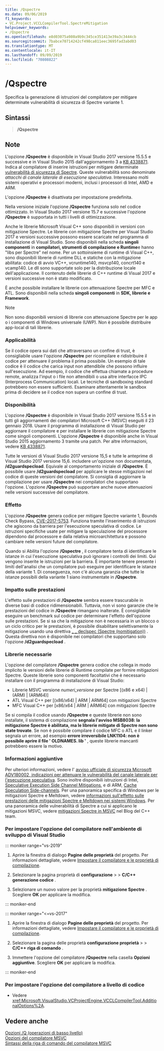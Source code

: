 ```yaml
---
title: /Qspectre
ms.date: 09/06/2019
f1_keywords:
- VC.Project.VCCLCompilerTool.SpectreMitigation
helpviewer_keywords:
- /Qspectre
ms.openlocfilehash: e8d03075a980a9b9c345ce351413e39a3c3444cb
ms.sourcegitcommit: 7babce70714242cf498ca811eec3695fad3abd03
ms.translationtype: MT
ms.contentlocale: it-IT
ms.lasthandoff: 09/09/2019
ms.locfileid: "70808822"
---
```

# <a name="qspectre"></a>/Qspectre

Specifica la generazione di istruzioni del compilatore per mitigare determinate vulnerabilità di sicurezza di Spectre variante 1.

## <a name="syntax"></a>Sintassi

> **/Qspectre**

## <a name="remarks"></a>Note

L'opzione **/Qspectre** è disponibile in Visual Studio 2017 versione 15.5.5 e successive e in Visual Studio 2015 dall'aggiornamento 3 a [KB 4338871](https://support.microsoft.com/help/4338871/visual-studio-2015-update-3-spectre-variant-1-toolset-qspectre). Indica al compilatore di inserire istruzioni per mitigare determinate [vulnerabilità di sicurezza di Spectre](https://spectreattack.com/spectre.pdf). Queste vulnerabilità sono denominate *attacchi di canale laterale di esecuzione speculativa*. Interessano molti sistemi operativi e processori moderni, inclusi i processori di Intel, AMD e ARM.

L'opzione **/Qspectre** è disattivata per impostazione predefinita.

Nella versione iniziale l'opzione **/Qspectre** funziona solo nel codice ottimizzato. In Visual Studio 2017 versione 15.7 e successive l'opzione **/Qspectre** è supportata in tutti i livelli di ottimizzazione.

Anche le librerie Microsoft Visual C++ sono disponibili in versioni con mitigazione Spectre. Le librerie con mitigazione Spectre per Visual Studio 2017 e versioni successive possono essere scaricate nel programma di installazione di Visual Studio. Sono disponibili nella scheda **singoli componenti** in **compilatori, strumenti di compilazione e Runtime**e hanno "libs per Spectre" nel nome. Per un sottoinsieme di runtime di Visual C++, sono disponibili librerie di runtime DLL e statiche con la mitigazione abilitata: codice di avvio VC++, vcruntime140, msvcp140, concrt140 e vcamp140. Le dll sono supportate solo per la distribuzione locale dell'applicazione. Il contenuto delle librerie di C++ runtime di Visual 2017 e versioni successive non è stato modificato.

È anche possibile installare le librerie con attenuazione Spectre per MFC e ATL. Sono disponibili nella scheda **singoli componenti** in **SDK, librerie e Framework**.

> [!NOTE]
> Non sono disponibili versioni di librerie con attenuazione Spectre per le app o i componenti di Windows universale (UWP). Non è possibile distribuire app-local di tali librerie.

### <a name="applicability"></a>Applicabilità

Se il codice opera sui dati che attraversano un confine di trust, è consigliabile usare l'opzione **/Qspectre** per ricompilare e ridistribuire il codice per attenuare il problema il prima possibile. Un esempio di tale codice è il codice che carica input non attendibile che possono influire sull'esecuzione. Ad esempio, il codice che effettua chiamate a procedure remote, analizza l'input o i file non attendibili o usa altre interfacce IPC (Interprocess Communication) locali. Le tecniche di sandboxing standard potrebbero non essere sufficienti. Esaminare attentamente le sandbox prima di decidere se il codice non supera un confine di trust.

### <a name="availability"></a>Disponibilità

L'opzione **/Qspectre** è disponibile in Visual Studio 2017 versione 15.5.5 e in tutti gli aggiornamenti dei compilatori Microsoft C++ (MSVC) eseguiti il 23 gennaio 2018. Usare il programma di installazione di Visual Studio per aggiornare il compilatore e per installare le librerie con mitigazione Spectre come singoli componenti. L'opzione **/Qspectre** è disponibile anche in Visual Studio 2015 aggiornamento 3 tramite una patch. Per altre informazioni, vedere [KB 4338871](https://support.microsoft.com/help/4338871).

Tutte le versioni di Visual Studio 2017 versione 15,5 e tutte le anteprime di Visual Studio 2017 versione 15,6. includere un'opzione non documentata, **/d2guardspecload**. Equivale al comportamento iniziale di **/Qspectre**. È possibile usare **/d2guardspecload** per applicare le stesse mitigazioni nel codice di queste versioni del compilatore. Si consiglia di aggiornare la compilazione per usare **/Qspectre** nei compilatori che supportano l'opzione. L'opzione **/Qspectre** può supportare anche nuove attenuazioni nelle versioni successive del compilatore.

### <a name="effect"></a>Effetto

L'opzione **/Qspectre** genera codice per mitigare Spectre variante 1, Bounds Check Bypass, [CVE-2017-5753](https://nvd.nist.gov/vuln/detail/CVE-2017-5753). Funziona tramite l'inserimento di istruzioni che agiscono da barriera per l'esecuzione speculativa di codice. Le istruzioni specifiche usate per mitigare la speculazione del processore dipendono dal processore e dalla relativa microarchitettura e possono cambiare nelle versioni future del compilatore.

Quando si Abilita l'opzione **/Qspectre** , il compilatore tenta di identificare le istanze in cui l'esecuzione speculativa può ignorare i controlli dei limiti. Qui vengono inserite le istruzioni per la barriera. È importante tenere presente i limiti dell'analisi che un compilatore può eseguire per identificare le istanze della variante 1. Di conseguenza, non c'è alcuna garanzia che tutte le istanze possibili della variante 1 siano instrumentate in **/Qspectre**.

### <a name="performance-impact"></a>Impatto sulle prestazioni

L'effetto sulle prestazioni di **/Qspectre** sembra essere trascurabile in diverse basi di codice ridimensionabili. Tuttavia, non vi sono garanzie che le prestazioni del codice in **/Qspectre** rimangano inalterate. È consigliabile eseguire un benchmark sul codice per determinare l'effetto dell'opzione sulle prestazioni. Se si sa che la mitigazione non è necessaria in un blocco o un ciclo critico per le prestazioni, è possibile disabilitare selettivamente la mitigazione usando una direttiva [_ _ declspec (Spectre (nomitigation))](../../cpp/spectre.md) . Questa direttiva non è disponibile nei compilatori che supportano solo l'opzione **/d2guardspecload** .

### <a name="required-libraries"></a>Librerie necessarie

L'opzione del compilatore **/Qspectre** genera codice che collega in modo implicito le versioni delle librerie di Runtime compilate per fornire mitigazioni Spectre. Queste librerie sono componenti facoltativi che è necessario installare con il programma di installazione di Visual Studio:

- Librerie MSVC versione *numeri_versione* per Spectre \[(x86 e x64) | (ARM) | (ARM64)]
- ATL Visual C++ per \[(x86/x64) | ARM | ARM64] con mitigazioni Spectre
- MFC Visual C++ per \[x86/x64 | ARM | ARM64] con mitigazioni Spectre

Se si compila il codice usando **/Qspectre** e queste librerie non sono installate, il sistema di compilazione **segnala l'avviso MSB8038: la mitigazione Spectre è abilitata, ma le librerie mitigate di Spectre non sono state trovate**. Se non è possibile compilare il codice MFC o ATL e il linker segnala un errore, ad esempio **errore irreversibile LNK1104: non è possibile aprire il file ' OLDNAMES. lib '** , queste librerie mancanti potrebbero essere la motivo.

### <a name="additional-information"></a>Informazioni aggiuntive

Per ulteriori informazioni, vedere l' [avviso ufficiale di sicurezza Microsoft ADV180002, indicazioni per attenuare le vulnerabilità del canale laterale per l'esecuzione speculativa](https://portal.msrc.microsoft.com/en-US/security-guidance/advisory/ADV180002). Sono inoltre disponibili istruzioni di Intel, [Speculative Execution Side Channel Mitigations](https://software.intel.com/sites/default/files/managed/c5/63/336996-Speculative-Execution-Side-Channel-Mitigations.pdf), e di ARM, [Cache Speculation Side-channels](https://developer.arm.com/-/media/Files/pdf/Cache_Speculation_Side-channels.pdf). Per una panoramica specifica di Windows per le mitigazioni Spectre e Meltdown, vedere [informazioni sull'effetto sulle prestazioni delle mitigazioni Spectre e Meltdown nei sistemi Windows](https://www.microsoft.com/security/blog/2018/01/09/understanding-the-performance-impact-of-spectre-and-meltdown-mitigations-on-windows-systems/). Per una panoramica delle vulnerabilità di Spectre a cui si applicano le mitigazioni MSVC, vedere [mitigazioni Spectre in MSVC](https://devblogs.microsoft.com/cppblog/spectre-mitigations-in-msvc./) nel Blog del C++ team.

### <a name="to-set-this-compiler-option-in-the-visual-studio-development-environment"></a>Per impostare l'opzione del compilatore nell'ambiente di sviluppo di Visual Studio

::: moniker range="vs-2019"

1. Aprire la finestra di dialogo **Pagine delle proprietà** del progetto. Per informazioni dettagliate, vedere [Impostare il compilatore e le proprietà di compilazione](../working-with-project-properties.md).

1. Selezionare la pagina proprietà di **configurazione** > > **C/C++**  **generazione codice** .

1. Selezionare un nuovo valore per la proprietà **mitigazione Spectre** . Scegliere **OK** per applicare la modifica.

::: moniker-end

::: moniker range="<=vs-2017"

1. Aprire la finestra di dialogo **Pagine delle proprietà** del progetto. Per informazioni dettagliate, vedere [Impostare il compilatore e le proprietà di compilazione](../working-with-project-properties.md).

1. Selezionare la pagina delle proprietà **configurazione proprietà** > > **C/C++**  **riga di comando** .

1. Immettere l'opzione del compilatore **/Qspectre** nella casella **Opzioni aggiuntive**. Scegliere **OK** per applicare la modifica.

::: moniker-end

### <a name="to-set-this-compiler-option-programmatically"></a>Per impostare l'opzione del compilatore a livello di codice

- Vedere <xref:Microsoft.VisualStudio.VCProjectEngine.VCCLCompilerTool.AdditionalOptions%2A>.

## <a name="see-also"></a>Vedere anche

[Opzioni /Q (operazioni di basso livello)](q-options-low-level-operations.md)<br/>
[Opzioni del compilatore MSVC](compiler-options.md)<br/>
[Sintassi della riga di comando del compilatore MSVC](compiler-command-line-syntax.md)
